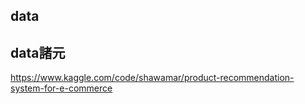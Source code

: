 ## data


## data諸元

https://www.kaggle.com/code/shawamar/product-recommendation-system-for-e-commerce

